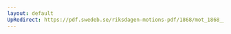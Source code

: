 ```yaml
---
layout: default
UpRedirect: https://pdf.swedeb.se/riksdagen-motions-pdf/1868/mot_1868__fk__00086.pdf
---
```

